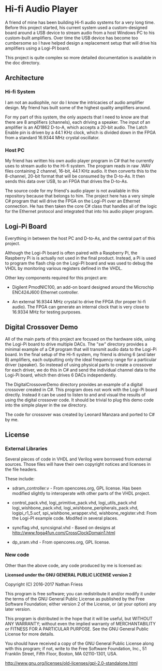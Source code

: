 # Hi-fi Audio Player

A friend of mine has been building Hi-fi audio systems for
a very long time.  Before this project started, his current
system used a custom-designed board around a USB device to
stream audio from a host Windows PC to his custom-built
amplifiers.  Over time the USB device has become too
cumbersome so I have helped design a replacement setup
that will drive his amplifiers using a Logi-PI board.

This project is quite complex so more detailed documentation
is available in the doc directory.

## Architecture

### Hi-fi System

I am not an audiophile, nor do I know the intricacies of
audio amplifier design.  My friend has built some of the
highest quality amplifiers around.

For my part of this system, the only aspects that I need
to know are that there are 8 amplifiers (channels), each
driving a speaker.  The input of an amplifier is an AD1862
D-to-A, which accepts a 20-bit audio.  The Latch Enable
pin is driven by a 44.1 KHz clock, which is divided down
in the FPGA from a standard 16.9344 MHz crystal oscillator.

### Host PC

My friend has written his own audio player program in
C# that he currently uses to stream audio to the Hi-fi
system.  The program reads in raw .WAV files containing
2 channel, 16-bit, 44.1 KHz audio.  It then converts this
to the 8-channel, 20-bit format that will be consumed by
the D-to-As.  It then sends this data over USB, to an
FPGA that drives the D-to-As.

The source code for my friend's audio player is not
available in this repository because that belongs to him.
The project here has a very simple C# program that will
drive the FPGA on the Logi-PI over an Ethernet connection.
He has then taken the core C# class that handles all of the
logic for the Ethernet protocol and integrated that into
his audio player program.

## Logi-Pi Board

Everything in between the host PC and D-to-As, and the
central part of this project.

Although the Logi-Pi board is often paired with a Raspberry
Pi, the Raspberry Pi is is actually not used in the final
product. Instead, a Pi is used to program the flash chip on
the Logi-PI board and was used to debug the VHDL by
monitoring various registers defined in the VHDL.

Other key components required for this project are:

* Digilent PmodNIC100, an add-on board designed around the
  Microchip ENC424J600 Ethernet controller.

* An external 16.9344 MHz crystal to drive the FPGA (for
  proper hi-fi audio).  The FPGA can generate an internal
  clock that is very close to 16.9334 MHz for testing
  purposes.


## Digital Crossover Demo

All of the main parts of this project are focused on the
hardware side, using the Logi-Pi board to drive multiple
DACs.  The "sw" directory provides a minimal example of a
C# program that will transmit audio data to the Logi-Pi
board.  In the final setup of the Hi-fi system, my friend
is driving 6 (and later 8) amplifiers, each outputting only
the ideal frequency range for a particular driver (speaker).
So insteead of using physical parts to create a crossover
for each driver, we do this in C# and send the individual
channel data to the Logi-Pi board, which then drives 6 DACs
independently.

The DigitalCrossoverDemo directory provides an example of
a digital crossover created in C#.  This program does not
work with the Logi-Pi board directly.  Instead it can be
used to listen to and and visual the results of using the
digital crossover code.  It should be trivial to plug this
demo code into the simple player in the sw directory.

The code for crossover was created by Leonard Manzara and
ported to C# by me.



## License

### External Libraries

Several pieces of code in VHDL and Verilog were borrowed
from external sources.  Those files will have their own
copyright notices and licenses in the file headers.

These include:

* sdram_controller.v - From opencores.org, GPL license.
  Has been modified slightly to interoperate with other
  parts of the VHDL project.

* control_pack.vhd, logi_primitive_pack.vhd, logi_utils_pack.vhd
  logi_wishbone_pack.vhd, logi_wishbone_peripherals_pack.vhd,
  logipi_r1_5.ucf, spi_wishbone_wrapper.vhd, wishbone_register.vhd:
  From the Logi-PI example code.  Modifed in several places.

* syncflag.vhd, syncsignal.vhd - Based on designs at
  http://www.fpga4fun.com/CrossClockDomain1.html

* dp_sram.vhd - From opencores.org, GPL license.


### New code

Other than the above code, any code produced by me is licensed
as:

**Licensed under the GNU GENERAL PUBLIC LICENSE version 2**

Copyright (C) 2016-2017  Nathan Friess

This program is free software; you can redistribute it and/or
modify it under the terms of the GNU General Public License
as published by the Free Software Foundation; either version 2
of the License, or (at your option) any later version.

This program is distributed in the hope that it will be useful,
but WITHOUT ANY WARRANTY; without even the implied warranty of
MERCHANTABILITY or FITNESS FOR A PARTICULAR PURPOSE.  See the
GNU General Public License for more details.

You should have received a copy of the GNU General Public License
along with this program; if not, write to the Free Software
Foundation, Inc., 51 Franklin Street, Fifth Floor, Boston, MA  02110-1301, USA.

http://www.gnu.org/licenses/old-licenses/gpl-2.0-standalone.html
